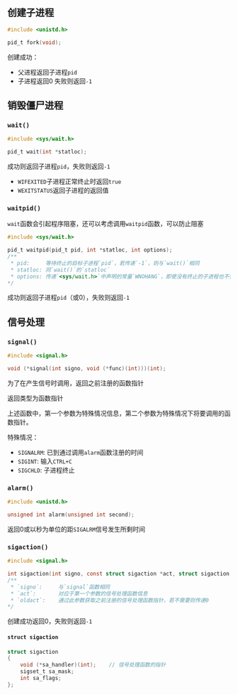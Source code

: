 ## 创建子进程

```C
#include <unistd.h>

pid_t fork(void);
```
创建成功：
- 父进程返回子进程`pid`
- 子进程返回0
失败则返回`-1`


## 销毁僵尸进程

### `wait()`

```C
#include <sys/wait.h>

pid_t wait(int *statloc);
```

成功则返回子进程`pid`，失败则返回`-1`

- `WIFEXITED`子进程正常终止时返回`true`
- `WEXITSTATUS`返回子进程的返回值


### `waitpid()`

`wait`函数会引起程序阻塞，还可以考虑调用`waitpid`函数，可以防止阻塞

```C
#include <sys/wait.h>

pid_t waitpid(pid_t pid, int *statloc, int options);
/**
 * pid:     等待终止的目标子进程`pid`，若传递`-1`，则与`wait()`相同
 * statloc: 同`wait()`的`statloc`
 * options: 传递`<sys/wait.h>`中声明的常量`WNOHANG`，即使没有终止的子进程也不会进入阻塞态，而是返回0
*/
```

成功则返回子进程`pid`（或0），失败则返回`-1`


## 信号处理

### `signal()`

```C
#include <signal.h>

void (*signal(int signo, void (*func)(int)))(int);
```

为了在产生信号时调用，返回之前注册的函数指针

返回类型为函数指针

上述函数中，第一个参数为特殊情况信息，第二个参数为特殊情况下将要调用的函数指针。

特殊情况：
- `SIGNALRM`:   已到通过调用`alarm`函数注册的时间
- `SIGINT`:     输入`CTRL+C`
- `SIGCHLD`:    子进程终止


### `alarm()`

```C
#include <unistd.h>

unsigned int alarm(unsigned int second);
```

返回0或以秒为单位的距`SIGALRM`信号发生所剩时间


### `sigaction()`

```C
#include <signal.h>

int sigaction(int signo, const struct sigaction *act, struct sigaction *oldact);
/**
 * `signo`:     与`signal`函数相同
 * `act`:       对应于第一个参数的信号处理函数信息
 * `oldact`:    通过此参数获取之前注册的信号处理函数指针，若不需要则传递0
*/
```

创建成功返回0，失败则返回`-1`


#### `struct sigaction`

```C
struct sigaction
{
    void (*sa_handler)(int);    // 信号处理函数的指针
    sigset_t sa_mask;
    int sa_flags;
};
```
